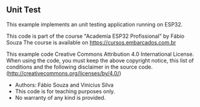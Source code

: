##  Unit Test

This example implements an unit testing application running on ESP32.

This code is part of the course "Academia ESP32 Profissional" by Fábio Souza
The course is available on https://cursos.embarcados.com.br

This example code Creative Commons Attribution 4.0 International License.
When using the code, you must keep the above copyright notice,
this list of conditions and the following disclaimer in the source code.
(http://creativecommons.org/licenses/by/4.0/)

- Authors: Fábio Souza and Vinicius Silva
- This code is for teaching purposes only.
- No warranty of any kind is provided.
